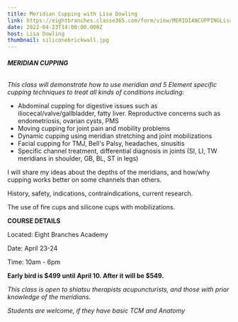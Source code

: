 ```yaml
---
title: Meridian Cupping with Lisa Dowling
link: https://eightbranches.classe365.com/form/view/MERIDIANCUPPINGLisaDowling
date: 2022-04-23T14:00:00.000Z
host: Lisa Dowling
thumbnail: siliconebrickwall.jpg
---
```

###### **MERIDIAN CUPPING**

*This class will demonstrate how to use meridian and 5 Element specific cupping techniques to treat all kinds of conditions including:*

* Abdominal cupping for digestive issues such as iliocecal/valve/gallbladder, fatty liver. Reproductive concerns such as endometriosis, ovarian cysts, PMS
* Moving cupping for joint pain and mobility problems
* Dynamic cupping using meridian stretching and joint mobilizations
* Facial cupping for TMJ, Bell's Palsy, headaches, sinusitis
* Specific channel treatment, differential diagnosis in joints (SI, LI, TW meridians in shoulder, GB, BL, ST in legs)

I will share my ideas about the depths of the meridians, and how/why cupping works better on some channels than others.

History, safety, indications, contraindications, current research.

The use of fire cups and silicone cups with mobilizations.



**COURSE DETAILS**

Located: Eight Branches Academy

Date: April 23-24

Time: 10am - 6pm

**Early bird is $499 until April 10. After it will be $549.**

*This class is open to shiatsu therapists acupuncturists, and those with prior knowledge of the meridians.*

*Students are welcome, if they have basic TCM and Anatomy*